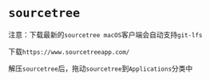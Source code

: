 # `sourcetree`

注意：下载最新的`sourcetree macOS`客户端会自动支持`git-lfs`

下载`https://www.sourcetreeapp.com/`

解压`sourcetree`后，拖动`sourcetree`到`Applications`分类中

